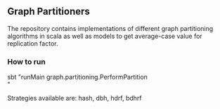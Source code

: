 ## Graph Partitioners
The repository contains implementations of different graph partitioning algorithms in scala
as well as models to get average-case value for replication factor.

### How to run
sbt "runMain graph.partitioning.PerformPartition <inputPath> <numPartitions> <strategy> \
        <lambda> <load factor> <masterIP> <number of processors>"

Strategies available are: hash, dbh, hdrf, bdhrf
